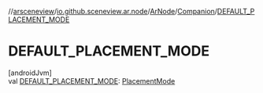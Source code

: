 //[arsceneview](../../../../index.md)/[io.github.sceneview.ar.node](../../index.md)/[ArNode](../index.md)/[Companion](index.md)/[DEFAULT_PLACEMENT_MODE](-d-e-f-a-u-l-t_-p-l-a-c-e-m-e-n-t_-m-o-d-e.md)

# DEFAULT_PLACEMENT_MODE

[androidJvm]\
val [DEFAULT_PLACEMENT_MODE](-d-e-f-a-u-l-t_-p-l-a-c-e-m-e-n-t_-m-o-d-e.md): [PlacementMode](../../-placement-mode/index.md)

